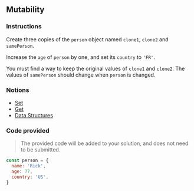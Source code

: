 ## Mutability

### Instructions

Create three copies of the `person` object named `clone1`, `clone2` and `samePerson`.

Increase the `age` of `person` by one, and set its `country` to `'FR'`.

You must find a way to keep the original values of `clone1` and `clone2`. The values of `samePerson` should change when `person` is changed. 

### Notions

- [Set](https://nan-academy.github.io/js-training/examples/set.js)
- [Get](https://nan-academy.github.io/js-training/examples/get.js)
- [Data Structures](https://nan-academy.github.io/js-training/examples/data-structures.js)

### Code provided

> The provided code will be added to your solution, and does not need to be submitted.

```js
const person = {
  name: 'Rick',
  age: 77,
  country: 'US',
}
```